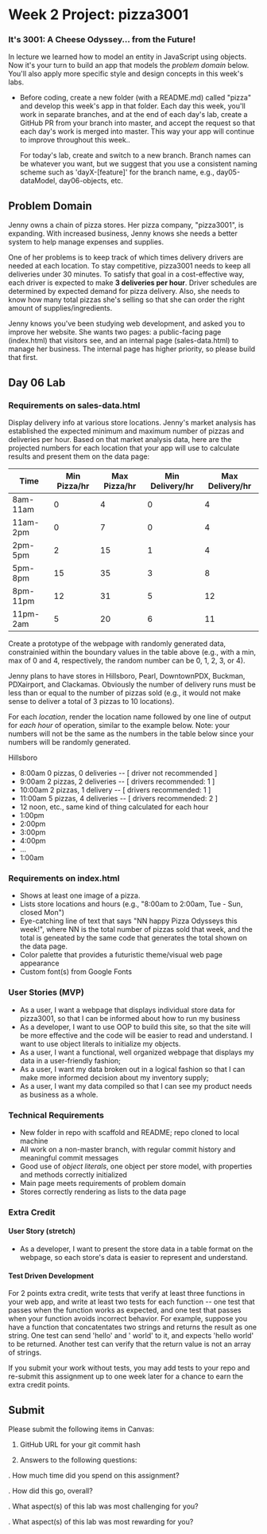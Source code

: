 # Week 2 Project: pizza3001

### It's 3001: A Cheese Odyssey... from the Future!

In lecture we learned how to model an entity in JavaScript using objects. Now it's your turn to build an app that models the *problem domain* below. You'll also apply more specific style and design concepts in this week's labs.

* Before coding, create a new folder (with a README.md) called "pizza" and develop this week's app in that folder. Each day this week, you'll work in separate branches, and at the end of each day's lab, create a GitHub PR from your branch into master, and accept the request so that each day's work is merged into master. This way your app will continue to improve throughout this week..

  For today's lab, create and switch to a new branch. Branch names can be whatever you want, but we suggest that you use a consistent naming scheme such as 'dayX-[feature]' for the branch name, e.g., day05-dataModel, day06-objects, etc.

## Problem Domain

Jenny owns a chain of pizza stores. Her pizza company, &quot;pizza3001&quot;, is expanding. With increased business, Jenny knows she needs a better system to help manage expenses and supplies.

One of her problems is to keep track of which times delivery drivers are needed at each location. To stay competitive, pizza3001 needs to keep all deliveries under 30 minutes. To satisfy that goal in a cost-effective way, each driver is expected to make **3 deliveries per hour**. Driver schedules are determined by expected demand for pizza delivery. Also, she needs to know how many total pizzas she's selling so that she can order the right amount of supplies/ingredients.

Jenny knows you've been studying web development, and asked you to improve her website. She wants two pages: a public-facing page (index.html) that visitors see, and an internal page (sales-data.html) to manage her business. The internal page has higher priority, so please build that first.

## Day 06 Lab

### Requirements on sales-data.html
Display delivery info at various store locations. Jenny's market analysis has established the expected minimum and maximum number of pizzas and deliveries per hour.  Based on that market analysis data, here are the projected numbers for each location that your app will use to calculate results and present them on the data page:

| Time  | Min Pizza/hr  | Max Pizza/hr | Min Delivery/hr | Max Delivery/hr  |
|---|---|---|---|---|
| 8am-11am  | 0  | 4  | 0 | 4 |
| 11am-2pm  | 0  | 7  | 0 | 4 |
| 2pm-5pm  | 2  | 15  | 1 | 4 |
| 5pm-8pm  | 15  | 35  | 3 | 8 |
| 8pm-11pm  | 12  | 31  | 5 | 12 |
| 11pm-2am  | 5  | 20  | 6 | 11 |   

Create a prototype of the webpage with randomly generated data, constrainied within the boundary values in the table above (e.g., with a min, max of 0 and 4, respectively, the random number can be 0, 1, 2, 3, or 4).

Jenny plans to have stores in Hillsboro, Pearl, DowntownPDX, Buckman, PDXairport, and Clackamas. Obviously the number of delivery runs must be less than or equal to the number of pizzas sold (e.g., it would not make sense to deliver a total of 3 pizzas to 10 locations).

For each *location*, render the location name followed by one line of output for *each hour* of operation, similar to the example below. Note: your numbers will not be the same as the numbers in the table below since your numbers will be randomly generated.

Hillsboro
-  8:00am 0 pizzas, 0 deliveries -- [ driver not recommended ]
-  9:00am 2 pizzas, 2 deliveries -- [ drivers recommended: 1 ]
- 10:00am 2 pizzas, 1 delivery -- [ drivers recommended:   1 ]
- 11:00am 5 pizzas, 4 deliveries -- [ drivers recommended: 2 ]
- 12 noon, etc., same kind of thing calculated for each hour
- 1:00pm
- 2:00pm
- 3:00pm
- 4:00pm
- ...
- 1:00am

### Requirements on index.html
- Shows at least one image of a pizza.
- Lists store locations and hours (e.g., "8:00am to 2:00am, Tue - Sun, closed Mon")
- Eye-catching line of text that says &quot;NN happy Pizza Odysseys this week!&quot;, where NN is the total number of pizzas sold that week, and the total is geneated by the same code that generates the total shown on the data page.
- Color palette that provides a futuristic theme/visual web page appearance
- Custom font(s) from Google Fonts

### User Stories (MVP)
- As a user, I want a webpage that displays individual store data for pizza3001, so that I can be informed about how to run my business
- As a developer, I want to use OOP to build this site, so that the site will be more effective and the code will be easier to read and understand. I want to use object literals to initialize my objects.
- As a user, I want a functional, well organized webpage that displays my data in a user-friendly fashion;
- As a user, I want my data broken out in a logical fashion so that I can make more informed decision about my inventory supply;
- As a user, I want my data compiled so that I can see my product needs as business as a whole.

### Technical Requirements
- New folder in repo with scaffold and README; repo cloned to local machine
- All work on a non-master branch, with regular commit history and meaningful commit messages
- Good use of *object literals*, one object per store model, with properties and methods correctly initialized
- Main page meets requirements of problem domain
- Stores correctly rendering as lists to the data page

### Extra Credit

#### User Story (stretch)
 - As a developer, I want to present the store data in a table format on the webpage, so each store's data is easier to represent and understand.

#### Test Driven Development
For 2 points extra credit, write tests that verify at least three functions in your web app, and write at least two tests for each function -- one test that passes when the function works as expected, and one test that passes when your function avoids incorrect behavior. For example, suppose you have a function that concatentates two strings and returns the result as one string. One test can send 'hello' and ' world' to it, and expects 'hello world' to be returned. Another test can verify that the return value is not an array of strings.

If you submit your work without tests, you may add tests to your repo and re-submit this assignment up to one week later for a chance to earn the extra credit points.

## Submit

Please submit the following items in Canvas:

1. GitHub URL for your git commit hash

2. Answers to the following questions:

  . How much time did you spend on this assignment?

  . How did this go, overall?

  . What aspect(s) of this lab was most challenging for you?

  . What aspect(s) of this lab was most rewarding for you?

